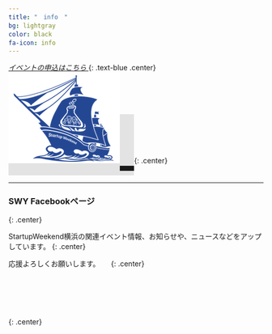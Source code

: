 ```yaml
---
title: "　info　"
bg: lightgray
color: black
fa-icon: info
---
```


<a href="https://swyokohama.doorkeeper.jp/events/21516">
<i class="fa fa-arrow-circle-down fa-2x text-navy">
イベントの申込はこちら
</i>
</a>
{: .text-blue .center}

<span class="fa-stack subtlecircle" style="font-size:100px; background:rgba(0,0,0,0.1)">
<a href="https://swyokohama.doorkeeper.jp/events/21516">
  <img src="/img/home/swy_navy.png">
  </a>
</span>
{: .center}

---

### **SWY Facebookページ**
{: .center}

StartupWeekend横浜の関連イベント情報、お知らせや、ニュースなどをアップしています。
{: .center}

応援よろしくお願いします。
　
{: .center}

<span class="fa-stack subtlecircle" style="font-size:100px; background:rgba(0,0,0,0.1)">
<a href="https://www.facebook.com/startupweekendyokohama">
  <i class="fa fa-facebook-square fa-stack-1x text-navy"></i>
  </a>
</span>
{: .center}


